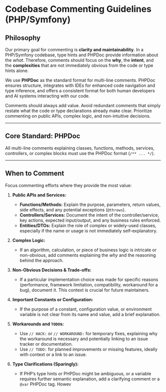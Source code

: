 # Codebase Commenting Guidelines (PHP/Symfony)

## Philosophy

Our primary goal for commenting is **clarity and maintainability**. In a PHP/Symfony codebase, type hints and PHPDoc provide information about the *what*. Therefore, comments should focus on the **why**, the **intent**, and the **complexities** that are not immediately obvious from the code or type hints alone.

We use **PHPDoc** as the standard format for multi-line comments. PHPDoc ensures structure, integrates with IDEs for enhanced code navigation and type inference, and offers a consistent format for both human developers and AI systems interacting with our code.

Comments should always add value. Avoid redundant comments that simply restate what the code or type declarations already make clear. Prioritize commenting on public APIs, complex logic, and non-intuitive decisions.

---

## Core Standard: PHPDoc

All multi-line comments explaining classes, functions, methods, services, controllers, or complex blocks must use the PHPDoc format (`/** ... */`).

---

## When to Comment

Focus commenting efforts where they provide the most value:

1. **Public APIs and Services:**
    - **Functions/Methods:** Explain the purpose, parameters, return values, side effects, and any potential exceptions (`@throws`).
    - **Controllers/Services:** Document the intent of the controller/service, key actions, expected input/output, and any business rules enforced.
    - **Entities/DTOs:** Explain the role of complex or widely-used classes, especially if the name or usage is not immediately self-explanatory.

2. **Complex Logic:**
    - If an algorithm, calculation, or piece of business logic is intricate or non-obvious, add comments explaining the *why* and the reasoning behind the approach.

3. **Non-Obvious Decisions & Trade-offs:**
    - If a particular implementation choice was made for specific reasons (performance, framework limitation, compatibility, workaround for a bug), document it. This context is crucial for future maintainers.

4. **Important Constants or Configuration:**
    - If the purpose of a constant, configuration value, or environment variable is not clear from its name and value, add a brief explanation.

5. **Workarounds and `TODO`s:**
    - Use `// HACK:` or `// WORKAROUND:` for temporary fixes, explaining why the workaround is necessary and potentially linking to an issue tracker or documentation.
    - Use `// TODO:` for planned improvements or missing features, ideally with context or a link to an issue.

6. **Type Clarifications (Sparingly):**
    - If PHP’s type hints or PHPDoc might be ambiguous, or a variable requires further semantic explanation, add a clarifying comment or a `@var` PHPDoc tag. Howev
